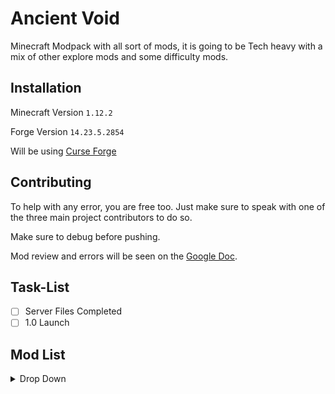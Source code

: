 # Ancient Void

Minecraft Modpack with all sort of mods, it is going to be Tech heavy with a mix of other explore mods and some difficulty mods.

## Installation

Minecraft Version ```1.12.2```

Forge Version ```14.23.5.2854```

Will be using [Curse Forge](https://www.curseforge.com/)

## Contributing
To help with any error, you are free too. Just make sure to speak with one of the three main project contributors to do so.

Make sure to debug before pushing.

Mod review and errors will be seen on the [Google Doc](https://docs.google.com/document/d/1TyG3nScrElckNLkzJur-OtSQ5NWQJDNcuoDmzgV2wG0/edit?usp=sharing).

## Task-List
- [ ] Server Files Completed
- [ ] 1.0 Launch

## Mod List

<details><summary>Drop Down</summary><p>


Applied Energistics 2

Crafting Tweaks

Akashic Tome

MineTweaker RecipeMaker

AutoRegLib

Mob Grinding Utils

Cosmetic Armor

Mowzies Mobs

Ore Tweaker

LLIbrary

Compact Machines

Compact Drawers

Storage Drawers

Chameleon

Crafting Station

Building Gadgets

Dark Utilities

Grave Stones

Baubles

Appleskin

Hats

Bookshelf

Ichunutil

Inventory Tweaks

Headcrumbs

Environmental Tech

Item Stages

Dimension Stages

Recipe Stages

Rustic

JER

Game stages

Jer ore integration

Valkyrielib

Mo' Creatures

Scaling Health

NetherEx

Mob Dismemberment

The Aether 2

Dynamic Surroundings

Custom mob spawner

Cooking For Blockheads

Avaritia

Grue

Simple Harvest

Open Block

Thermal Expansion

Thermal Dynamics

Thermal Foundation

Extra Cells

Hwyla

AE2 Stuff

Controlling

Inventory Pets

Knob Control

Zombie Awareness

Immersive Engineering

Level Up! Reloaded

JEI

Open Modular Turrets

Alchemistry

Aroma1997

Nether Metals

RFTools

Project Red 

Industrial Craft 2

Special Mobs

Industrial Foregoing

Soul Shards Respawn

Spice Of Life

Pam's Harvest Craft

Hardcore Darkness

Extra Utilities 2

Chisel

Ender IO

Fast Leaf Decay

Draconic Evolution

Extra Planets

Iron Chests

Tech Reborn

Agricraft

Journey Map

Extreme Reactors

Flux Networks

Mekanism

Open Computers

Simply Jetpacks

Cyclic

Ender Storage 

BetterFps

Biomes O’ Plenty

Realistic terrain generation


More to come (possible).
</p></details>
